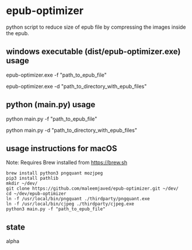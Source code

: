 # epub-optimizer
python script to reduce size of epub file by compressing the images inside the epub.

## windows executable (dist/epub-optimizer.exe) usage
epub-optimizer.exe -f "path_to_epub_file"

epub-optimizer.exe -d "path_to_directory_with_epub_files"

## python (main.py) usage
python main.py -f "path_to_epub_file"

python main.py -d "path_to_directory_with_epub_files"

## usage instructions for macOS
Note: Requires Brew installed from https://brew.sh

```
brew install python3 pngquant mozjpeg
pip3 install pathlib
mkdir ~/dev/
git clone https://github.com/maleemjaved/epub-optimizer.git ~/dev/
cd ~/dev/epub-optimizer
ln -f /usr/local/bin/pngquant ./thirdparty/pngquant.exe
ln -f /usr/local/bin/cjpeg ./thirdparty/cjpeg.exe
python3 main.py -f "path_to_epub_file"
```

## state
alpha
